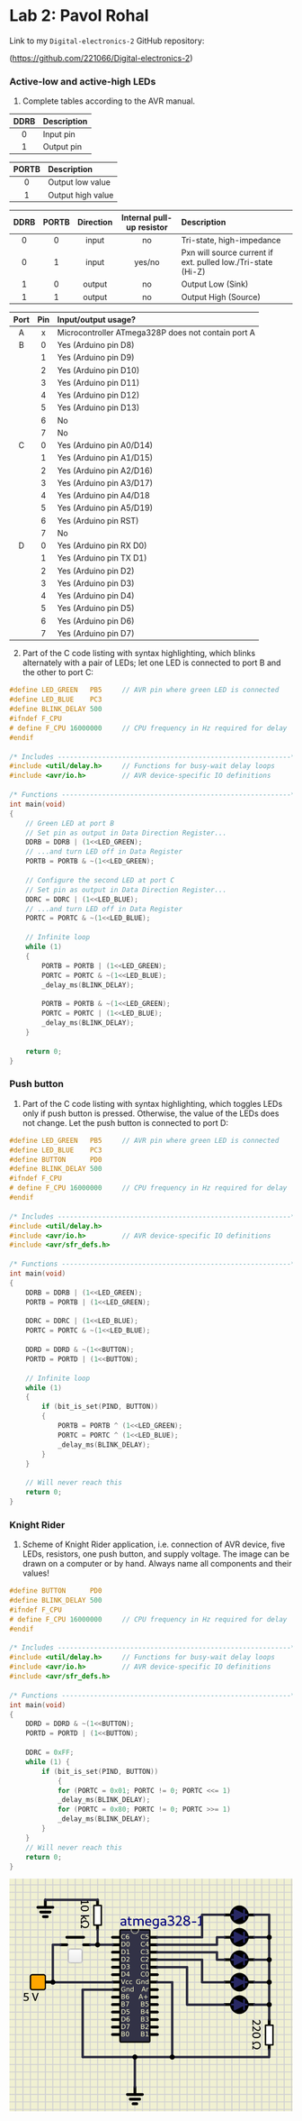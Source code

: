 # Lab 2: Pavol Rohal

Link to my `Digital-electronics-2` GitHub repository:

   (https://github.com/221066/Digital-electronics-2)


### Active-low and active-high LEDs

1. Complete tables according to the AVR manual.

| **DDRB** | **Description** |
| :-: | :-- |
| 0 | Input pin |
| 1 | Output pin |

| **PORTB** | **Description** |
| :-: | :-- |
| 0 | Output low value |
| 1 | Output high value |

| **DDRB** | **PORTB** | **Direction** | **Internal pull-up resistor** | **Description** |
| :-: | :-: | :-: | :-: | :-- |
| 0 | 0 | input | no | Tri-state, high-impedance |
| 0 | 1 | input | yes/no | Pxn will source current if ext. pulled low./Tri-state (Hi-Z) |
| 1 | 0 | output |no | Output Low (Sink) |
| 1 | 1 | output | no | Output High (Source) |

| **Port** | **Pin** | **Input/output usage?** |
| :-: | :-: | :-- |
| A | x | Microcontroller ATmega328P does not contain port A |
| B | 0 | Yes (Arduino pin D8) |
|   | 1 | Yes (Arduino pin D9) |
|   | 2 | Yes (Arduino pin D10) |
|   | 3 | Yes (Arduino pin D11) |
|   | 4 | Yes (Arduino pin D12) |
|   | 5 | Yes (Arduino pin D13) |
|   | 6 | No |
|   | 7 | No |
| C | 0 | Yes (Arduino pin A0/D14) |
|   | 1 | Yes (Arduino pin A1/D15) |
|   | 2 | Yes (Arduino pin A2/D16) |
|   | 3 | Yes (Arduino pin A3/D17) |
|   | 4 | Yes (Arduino pin A4/D18 |
|   | 5 | Yes (Arduino pin A5/D19) |
|   | 6 | Yes (Arduino pin RST) |
|   | 7 | No |
| D | 0 | Yes (Arduino pin RX D0) |
|   | 1 | Yes (Arduino pin TX D1) |
|   | 2 | Yes (Arduino pin D2) |
|   | 3 | Yes (Arduino pin D3) |
|   | 4 | Yes (Arduino pin D4) |
|   | 5 | Yes (Arduino pin D5) |
|   | 6 | Yes (Arduino pin D6) |
|   | 7 | Yes (Arduino pin D7) |

2. Part of the C code listing with syntax highlighting, which blinks alternately with a pair of LEDs; let one LED is connected to port B and the other to port C:

```c
#define LED_GREEN   PB5     // AVR pin where green LED is connected
#define LED_BLUE    PC3
#define BLINK_DELAY 500
#ifndef F_CPU
# define F_CPU 16000000     // CPU frequency in Hz required for delay
#endif

/* Includes ----------------------------------------------------------*/
#include <util/delay.h>     // Functions for busy-wait delay loops
#include <avr/io.h>         // AVR device-specific IO definitions

/* Functions ---------------------------------------------------------*/
int main(void)
{
    // Green LED at port B
    // Set pin as output in Data Direction Register...
    DDRB = DDRB | (1<<LED_GREEN);
    // ...and turn LED off in Data Register
    PORTB = PORTB & ~(1<<LED_GREEN);

    // Configure the second LED at port C    
    // Set pin as output in Data Direction Register...
    DDRC = DDRC | (1<<LED_BLUE);
    // ...and turn LED off in Data Register
    PORTC = PORTC & ~(1<<LED_BLUE);

    // Infinite loop
    while (1)
    {
        PORTB = PORTB | (1<<LED_GREEN);
        PORTC = PORTC & ~(1<<LED_BLUE);
        _delay_ms(BLINK_DELAY);
        
        PORTB = PORTB & ~(1<<LED_GREEN);
        PORTC = PORTC | (1<<LED_BLUE);
        _delay_ms(BLINK_DELAY);
	}

    return 0;
}
```


### Push button

1. Part of the C code listing with syntax highlighting, which toggles LEDs only if push button is pressed. Otherwise, the value of the LEDs does not change. Let the push button is connected to port D:

```c
#define LED_GREEN   PB5     // AVR pin where green LED is connected
#define LED_BLUE    PC3
#define BUTTON      PD0
#define BLINK_DELAY 500
#ifndef F_CPU
# define F_CPU 16000000     // CPU frequency in Hz required for delay
#endif

/* Includes ----------------------------------------------------------*/
#include <util/delay.h>   
#include <avr/io.h>         // AVR device-specific IO definitions
#include <avr/sfr_defs.h>

/* Functions ---------------------------------------------------------*/
int main(void)
{
    DDRB = DDRB | (1<<LED_GREEN);
    PORTB = PORTB | (1<<LED_GREEN);

    DDRC = DDRC | (1<<LED_BLUE);
    PORTC = PORTC & ~(1<<LED_BLUE);

    DDRD = DDRD & ~(1<<BUTTON);
    PORTD = PORTD | (1<<BUTTON);

    // Infinite loop
    while (1)
    {
        if (bit_is_set(PIND, BUTTON))
        {
            PORTB = PORTB ^ (1<<LED_GREEN);
            PORTC = PORTC ^ (1<<LED_BLUE);
            _delay_ms(BLINK_DELAY);
        }
    }

    // Will never reach this
    return 0;
}
```


### Knight Rider

1. Scheme of Knight Rider application, i.e. connection of AVR device, five LEDs, resistors, one push button, and supply voltage. The image can be drawn on a computer or by hand. Always name all components and their values!

```c
#define BUTTON      PD0
#define BLINK_DELAY 500
#ifndef F_CPU
# define F_CPU 16000000     // CPU frequency in Hz required for delay
#endif

/* Includes ----------------------------------------------------------*/
#include <util/delay.h>     // Functions for busy-wait delay loops
#include <avr/io.h>         // AVR device-specific IO definitions
#include <avr/sfr_defs.h>

/* Functions ---------------------------------------------------------*/
int main(void)
{
    DDRD = DDRD & ~(1<<BUTTON);
    PORTD = PORTD | (1<<BUTTON);

    DDRC = 0xFF;
    while (1) {                       
        if (bit_is_set(PIND, BUTTON))
            {
            for (PORTC = 0x01; PORTC != 0; PORTC <<= 1)
            _delay_ms(BLINK_DELAY);
            for (PORTC = 0x80; PORTC != 0; PORTC >>= 1) 
            _delay_ms(BLINK_DELAY);
        }
    }
    // Will never reach this
    return 0;
}

```

   ![your figure](kr.png)
